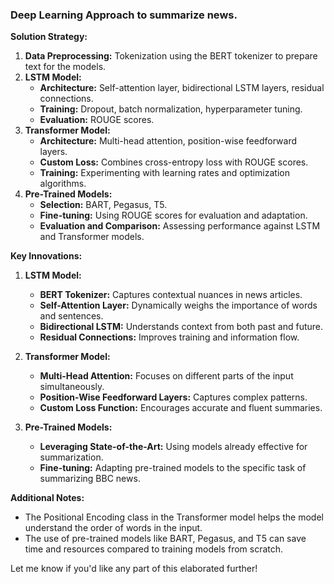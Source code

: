 ### Deep Learning Approach to summarize news.

**Solution Strategy:**

1. **Data Preprocessing:** Tokenization using the BERT tokenizer to prepare text for the models.
2. **LSTM Model:**
   * **Architecture:** Self-attention layer, bidirectional LSTM layers, residual connections.
   * **Training:** Dropout, batch normalization, hyperparameter tuning.
   * **Evaluation:** ROUGE scores.
3. **Transformer Model:**
   * **Architecture:** Multi-head attention, position-wise feedforward layers.
   * **Custom Loss:** Combines cross-entropy loss with ROUGE scores.
   * **Training:** Experimenting with learning rates and optimization algorithms.
4. **Pre-Trained Models:**
   * **Selection:** BART, Pegasus, T5.
   * **Fine-tuning:** Using ROUGE scores for evaluation and adaptation.
   * **Evaluation and Comparison:** Assessing performance against LSTM and Transformer models.

**Key Innovations:**

1. **LSTM Model:**
   * **BERT Tokenizer:** Captures contextual nuances in news articles.
   * **Self-Attention Layer:** Dynamically weighs the importance of words and sentences.
   * **Bidirectional LSTM:** Understands context from both past and future.
   * **Residual Connections:** Improves training and information flow.

2. **Transformer Model:**
   * **Multi-Head Attention:** Focuses on different parts of the input simultaneously.
   * **Position-Wise Feedforward Layers:** Captures complex patterns.
   * **Custom Loss Function:** Encourages accurate and fluent summaries.

3. **Pre-Trained Models:**
   * **Leveraging State-of-the-Art:** Using models already effective for summarization.
   * **Fine-tuning:** Adapting pre-trained models to the specific task of summarizing BBC news.

**Additional Notes:**

* The Positional Encoding class in the Transformer model helps the model understand the order of words in the input.
* The use of pre-trained models like BART, Pegasus, and T5 can save time and resources compared to training models from scratch.

Let me know if you'd like any part of this elaborated further! 
